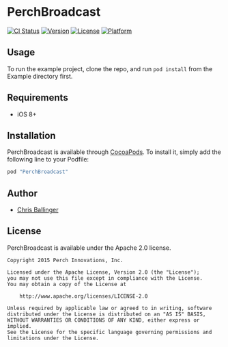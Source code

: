 # PerchBroadcast

[![CI Status](https://img.shields.io/travis/perchlive/PerchBroadcast-iOS-SDK.svg?style=flat)](https://travis-ci.org/perchlive/PerchBroadcast-iOS-SDK)
[![Version](https://img.shields.io/cocoapods/v/PerchBroadcast.svg?style=flat)](http://cocoapods.org/pods/PerchBroadcast)
[![License](https://img.shields.io/cocoapods/l/PerchBroadcast.svg?style=flat)](http://cocoapods.org/pods/PerchBroadcast)
[![Platform](https://img.shields.io/cocoapods/p/PerchBroadcast.svg?style=flat)](http://cocoapods.org/pods/PerchBroadcast)

## Usage

To run the example project, clone the repo, and run `pod install` from the Example directory first.

## Requirements

* iOS 8+

## Installation

PerchBroadcast is available through [CocoaPods](http://cocoapods.org). To install
it, simply add the following line to your Podfile:

```ruby
pod "PerchBroadcast"
```

## Author

* [Chris Ballinger](https://github.com/chrisballinger)

## License

PerchBroadcast is available under the Apache 2.0 license.

```
Copyright 2015 Perch Innovations, Inc.

Licensed under the Apache License, Version 2.0 (the "License");
you may not use this file except in compliance with the License.
You may obtain a copy of the License at

    http://www.apache.org/licenses/LICENSE-2.0

Unless required by applicable law or agreed to in writing, software
distributed under the License is distributed on an "AS IS" BASIS,
WITHOUT WARRANTIES OR CONDITIONS OF ANY KIND, either express or implied.
See the License for the specific language governing permissions and
limitations under the License.
```